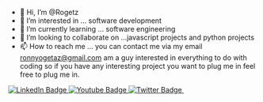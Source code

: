 - 👋 Hi, I’m @Rogetz 
- 👀 I’m interested in ... software development
- 🌱 I’m currently learning ... software engineering
- 💞️ I’m looking to collaborate on ...javascript projects and python projects
- 📫 How to reach me ... you can contact me via my email ronnyogetaz@gmail.com
am a guy interested in everything to do with coding so if you have any interesting project you want to plug me in feel free to plug me in.
<!---
Rogetz/Rogetz is a ✨ special ✨ repository because its `README.md` (this file) appears on your GitHub profile.
You can click the Preview link to take a look at your changes.
--->


<a href="your-linkedin-URL">

<img src="https://img.shields.io/badge/LinkedIn-blue?style=for-the-badge&logo=linkedin&logoColor=white" alt="LinkedIn Badge"/>

</a>

<a href="your-youtube-URL">

<img src="https://img.shields.io/badge/YouTube-red?style=for-the-badge&logo=youtube&logoColor=white" alt="Youtube Badge"/>

</a>

<a href="your-twitter-URL">
<img src="https://img.shields.io/badge/Twitter-blue?style=for-the-badge&logo=twitter&logoColor=white" alt="Twitter Badge"/>

</a>

<img src="https://komarev.com/ghpvc/?username=Rogetz&style=flat-square&color=blue" alt=""/>

